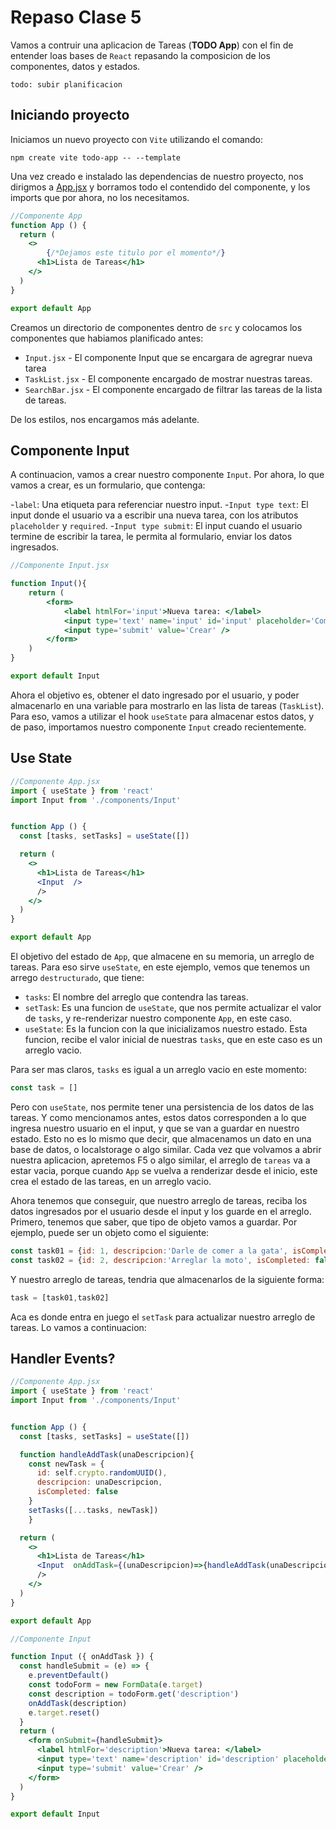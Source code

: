 # Repaso Clase 5

Vamos a contruir una aplicacion de Tareas (**TODO App**) con el fin de entender loas bases de `React` repasando la composicion de los componentes, datos y estados.

```todo: subir planificacion```

## Iniciando proyecto

Iniciamos un nuevo proyecto con `Vite` utilizando el comando:

```npm create vite todo-app -- --template```

Una vez creado e instalado las dependencias de nuestro proyecto, nos dirigmos a [App.jsx](./src/App.jsx) y borramos todo el contendido del componente, y los imports que por ahora, no los necesitamos.

```jsx
//Componente App
function App () {
  return (
    <>
        {/*Dejamos este titulo por el momento*/}
      <h1>Lista de Tareas</h1>
    </>
  )
}

export default App
```

Creamos un directorio de componentes dentro de `src` y colocamos los componentes que habiamos planificado antes:

- `Input.jsx` - El componente Input que se encargara de agregrar nueva tarea
- `TaskList.jsx` - El componente encargado de mostrar nuestras tareas.
- `SearchBar.jsx` - El componente encargado de filtrar las tareas de la lista de tareas.

De los estilos, nos encargamos más adelante.

## Componente Input

A continuacion, vamos a crear nuestro componente `Input`. Por ahora, lo que vamos a crear, es un formulario, que contenga:

-`label`: Una etiqueta para referenciar nuestro input.
-`Input type text`: El input donde el usuario va a escribir una nueva tarea, con los atributos `placeholder` y `required`.
-`Input type submit`: El input cuando el usuario termine de escribir la tarea, le permita al formulario, enviar los datos ingresados.

```jsx
//Componente Input.jsx

function Input(){
    return (
        <form>
            <label htmlFor='input'>Nueva tarea: </label>
            <input type='text' name='input' id='input' placeholder='Comprar pan...' required/>
            <input type='submit' value='Crear' />
        </form>
    )
}

export default Input
```

Ahora el objetivo es, obtener el dato ingresado por el usuario, y poder almacenarlo en una variable para mostrarlo en las lista de tareas (`TaskList`). Para eso, vamos a utilizar el hook `useState` para almacenar estos datos, y de paso, importamos nuestro componente `Input` creado recientemente.

## Use State

```jsx
//Componente App.jsx
import { useState } from 'react'
import Input from './components/Input'


function App () {
  const [tasks, setTasks] = useState([])

  return (
    <>
      <h1>Lista de Tareas</h1>
      <Input  />
      />
    </>
  )
}

export default App
```

El objetivo del estado de `App`, que almacene en su memoria, un arreglo de tareas. Para eso sirve `useState`, en este ejemplo, vemos que tenemos un arrego `destructurado`, que tiene:

- `tasks`: El nombre del arreglo que contendra las tareas.
- `setTask`: Es una funcion de `useState`, que nos permite actualizar el valor de `tasks`, y re-renderizar nuestro componente `App`, en este caso.
- `useState`: Es la funcion con la que inicializamos nuestro estado. Esta funcion, recibe el valor inicial de nuestras `tasks`, que en este caso es un arreglo vacio.

Para ser mas claros, `tasks` es igual a un arreglo vacio en este momento:

```js
const task = []
```

Pero con `useState`, nos permite tener una persistencia de los datos de las tareas. Y como mencionamos antes, estos datos corresponden a lo que ingresa nuestro usuario en el input, y que se van a guardar en nuestro estado. Esto no es lo mismo que decir, que almacenamos un dato en una base de datos, o localstorage o algo similar. Cada vez que volvamos a abrir nuestra aplicacion, apretemos F5 o algo similar, el arreglo de `tareas` va a estar vacia, porque cuando `App` se vuelva a renderizar desde el inicio, este crea el estado de las tareas, en un arreglo vacio.

Ahora tenemos que conseguir, que nuestro arreglo de tareas, reciba los datos ingresados por el usuario desde el input y los guarde en el arreglo. Primero, tenemos que saber, que tipo de objeto vamos a guardar. Por ejemplo, puede ser un objeto como el siguiente:

```js
const task01 = {id: 1, descripcion:'Darle de comer a la gata', isCompleted: false}
const task02 = {id: 2, descripcion:'Arreglar la moto', isCompleted: false}
```

Y nuestro arreglo de tareas, tendria que almacenarlos de la siguiente forma:

```js
task = [task01,task02] 
```

Aca es donde entra en juego el `setTask` para actualizar nuestro arreglo de tareas. Lo vamos a continuacion:

## Handler Events?

```jsx
//Componente App.jsx
import { useState } from 'react'
import Input from './components/Input'


function App () {
  const [tasks, setTasks] = useState([])

  function handleAddTask(unaDescripcion){
    const newTask = {
      id: self.crypto.randomUUID(),
      descripcion: unaDescripcion,
      isCompleted: false
    }
    setTasks([...tasks, newTask])
    }

  return (
    <>
      <h1>Lista de Tareas</h1>
      <Input  onAddTask={(unaDescripcion)=>{handleAddTask(unaDescripcion)}}/>
      />
    </>
  )
}

export default App
```

```jsx
//Componente Input

function Input ({ onAddTask }) {
  const handleSubmit = (e) => {
    e.preventDefault()
    const todoForm = new FormData(e.target)
    const description = todoForm.get('description')
    onAddTask(description)
    e.target.reset()
  }
  return (
    <form onSubmit={handleSubmit}>
      <label htmlFor='description'>Nueva tarea: </label>
      <input type='text' name='description' id='description' placeholder='Comprar pan...' required />
      <input type='submit' value='Crear' />
    </form>
  )
}

export default Input
```